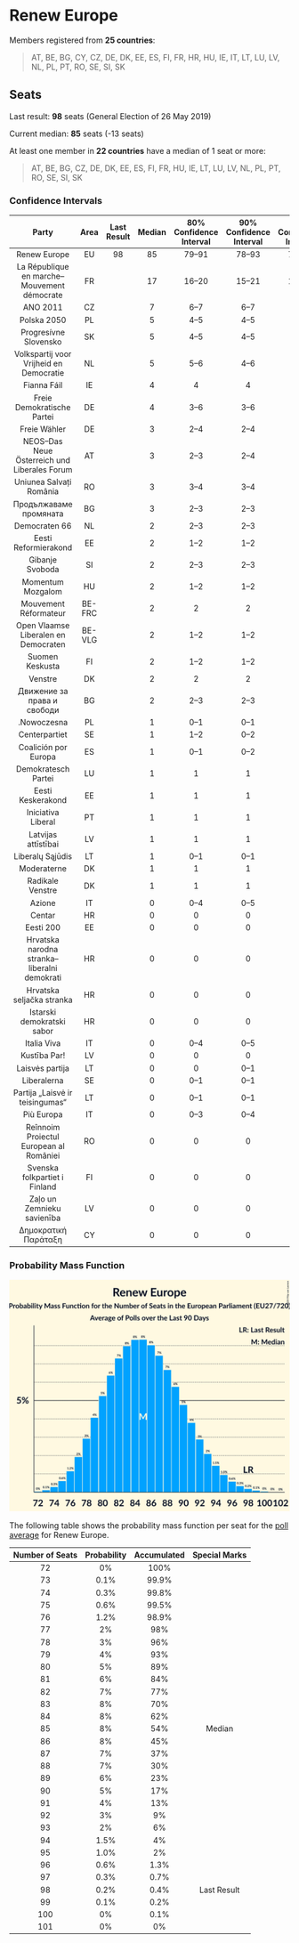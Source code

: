 # Renew Europe

Members registered from **25 countries**:

> AT, BE, BG, CY, CZ, DE, DK, EE, ES, FI, FR, HR, HU, IE, IT, LT, LU, LV, NL, PL, PT, RO, SE, SI, SK

## Seats

Last result: **98** seats (General Election of 26 May 2019)

Current median: **85** seats (-13 seats)

At least one member in **22 countries** have a median of 1 seat or more:

> AT, BE, BG, CZ, DE, DK, EE, ES, FI, FR, HU, IE, LT, LU, LV, NL, PL, PT, RO, SE, SI, SK

### Confidence Intervals

| Party | Area | Last Result | Median | 80% Confidence Interval | 90% Confidence Interval | 95% Confidence Interval | 99% Confidence Interval |
|:-----:|:----:|:-----------:|:------:|:-----------------------:|:-----------------------:|:-----------------------:|:-----------------------:|
| Renew Europe | EU | 98 | 85 | 79–91 | 78–93 | 77–94 | 75–97 |
| La République en marche–Mouvement démocrate | FR | | 17 | 16–20 | 15–21 | 14–22 | 14–23 |
| ANO 2011 | CZ | | 7 | 6–7 | 6–7 | 6–7 | 6–8 |
| Polska 2050 | PL | | 5 | 4–5 | 4–5 | 4–5 | 3–5 |
| Progresívne Slovensko | SK | | 5 | 4–5 | 4–5 | 4–5 | 4–5 |
| Volkspartij voor Vrijheid en Democratie | NL | | 5 | 5–6 | 4–6 | 4–6 | 4–6 |
| Fianna Fáil | IE | | 4 | 4 | 4 | 4 | 3–4 |
| Freie Demokratische Partei | DE | | 4 | 3–6 | 3–6 | 3–6 | 3–7 |
| Freie Wähler | DE | | 3 | 2–4 | 2–4 | 2–4 | 2–5 |
| NEOS–Das Neue Österreich und Liberales Forum | AT | | 3 | 2–3 | 2–4 | 2–4 | 2–4 |
| Uniunea Salvați România | RO | | 3 | 3–4 | 3–4 | 3–4 | 2–5 |
| Продължаваме промяната | BG | | 3 | 2–3 | 2–3 | 2–3 | 2–4 |
| Democraten 66 | NL | | 2 | 2–3 | 2–3 | 2–3 | 2–3 |
| Eesti Reformierakond | EE | | 2 | 1–2 | 1–2 | 1–2 | 1–2 |
| Gibanje Svoboda | SI | | 2 | 2–3 | 2–3 | 2–3 | 2–3 |
| Momentum Mozgalom | HU | | 2 | 1–2 | 1–2 | 1–2 | 1–3 |
| Mouvement Réformateur | BE-FRC | | 2 | 2 | 2 | 2 | 2–3 |
| Open Vlaamse Liberalen en Democraten | BE-VLG | | 2 | 1–2 | 1–2 | 1–2 | 1–2 |
| Suomen Keskusta | FI | | 2 | 1–2 | 1–2 | 1–2 | 1–2 |
| Venstre | DK | | 2 | 2 | 2 | 1–2 | 1–2 |
| Движение за права и свободи | BG | | 2 | 2–3 | 2–3 | 1–3 | 1–3 |
| .Nowoczesna | PL | | 1 | 0–1 | 0–1 | 0–1 | 0–1 |
| Centerpartiet | SE | | 1 | 1–2 | 0–2 | 0–2 | 0–2 |
| Coalición por Europa | ES | | 1 | 0–1 | 0–2 | 0–2 | 0–2 |
| Demokratesch Partei | LU | | 1 | 1 | 1 | 1 | 1 |
| Eesti Keskerakond | EE | | 1 | 1 | 1 | 1 | 1 |
| Iniciativa Liberal | PT | | 1 | 1 | 1 | 1 | 1 |
| Latvijas attīstībai | LV | | 1 | 1 | 1 | 1 | 1 |
| Liberalų Sąjūdis | LT | | 1 | 0–1 | 0–1 | 0–1 | 0–1 |
| Moderaterne | DK | | 1 | 1 | 1 | 1 | 1–2 |
| Radikale Venstre | DK | | 1 | 1 | 1 | 1 | 0–1 |
| Azione | IT | | 0 | 0–4 | 0–5 | 0–5 | 0–5 |
| Centar | HR | | 0 | 0 | 0 | 0 | 0 |
| Eesti 200 | EE | | 0 | 0 | 0 | 0 | 0 |
| Hrvatska narodna stranka–liberalni demokrati | HR | | 0 | 0 | 0 | 0 | 0 |
| Hrvatska seljačka stranka | HR | | 0 | 0 | 0 | 0 | 0 |
| Istarski demokratski sabor | HR | | 0 | 0 | 0 | 0 | 0 |
| Italia Viva | IT | | 0 | 0–4 | 0–5 | 0–5 | 0–5 |
| Kustība Par! | LV | | 0 | 0 | 0 | 0 | 0 |
| Laisvės partija | LT | | 0 | 0 | 0–1 | 0–1 | 0–1 |
| Liberalerna | SE | | 0 | 0–1 | 0–1 | 0–1 | 0–1 |
| Partija „Laisvė ir teisingumas“ | LT | | 0 | 0–1 | 0–1 | 0–1 | 0–1 |
| Più Europa | IT | | 0 | 0–3 | 0–4 | 0–4 | 0–5 |
| Reînnoim Proiectul European al României | RO | | 0 | 0 | 0 | 0 | 0 |
| Svenska folkpartiet i Finland | FI | | 0 | 0 | 0 | 0 | 0–1 |
| Zaļo un Zemnieku savienība | LV | | 0 | 0 | 0 | 0 | 0 |
| Δημοκρατική Παράταξη | CY | | 0 | 0 | 0 | 0 | 0 |

### Probability Mass Function

![Graph with seats probability mass function not yet produced](average-2024-04-15-seats-pmf-reneweurope.png "Seats Probability Mass Function")

The following table shows the probability mass function per seat for the [poll average](average-2024-04-15.html) for Renew Europe.

| Number of Seats | Probability | Accumulated | Special Marks |
|:---------------:|:-----------:|:-----------:|:-------------:|
| 72 | 0% | 100% |  |
| 73 | 0.1% | 99.9% |  |
| 74 | 0.3% | 99.8% |  |
| 75 | 0.6% | 99.5% |  |
| 76 | 1.2% | 98.9% |  |
| 77 | 2% | 98% |  |
| 78 | 3% | 96% |  |
| 79 | 4% | 93% |  |
| 80 | 5% | 89% |  |
| 81 | 6% | 84% |  |
| 82 | 7% | 77% |  |
| 83 | 8% | 70% |  |
| 84 | 8% | 62% |  |
| 85 | 8% | 54% | Median |
| 86 | 8% | 45% |  |
| 87 | 7% | 37% |  |
| 88 | 7% | 30% |  |
| 89 | 6% | 23% |  |
| 90 | 5% | 17% |  |
| 91 | 4% | 13% |  |
| 92 | 3% | 9% |  |
| 93 | 2% | 6% |  |
| 94 | 1.5% | 4% |  |
| 95 | 1.0% | 2% |  |
| 96 | 0.6% | 1.3% |  |
| 97 | 0.3% | 0.7% |  |
| 98 | 0.2% | 0.4% | Last Result |
| 99 | 0.1% | 0.2% |  |
| 100 | 0% | 0.1% |  |
| 101 | 0% | 0% |  |


